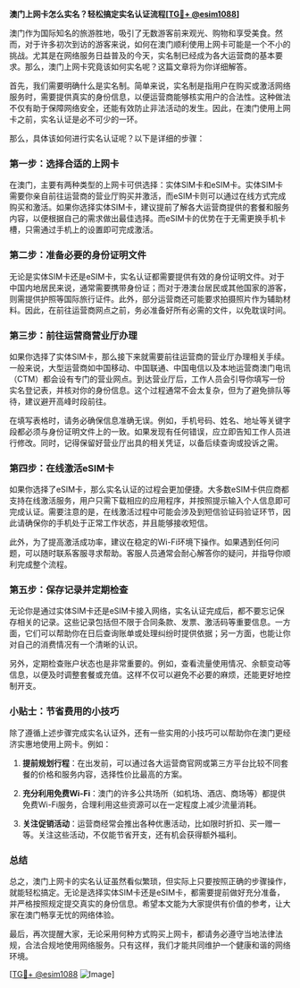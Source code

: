**澳门上网卡怎么实名？轻松搞定实名认证流程[[TG💪+ @esim1088](https://t.me/s/esim1088)]**

澳门作为国际知名的旅游胜地，吸引了无数游客前来观光、购物和享受美食。然而，对于许多初次到访的游客来说，如何在澳门顺利使用上网卡可能是一个不小的挑战。尤其是在网络服务日益普及的今天，实名制已经成为各大运营商的基本要求。那么，澳门上网卡究竟该如何实名呢？这篇文章将为你详细解答。

首先，我们需要明确什么是实名制。简单来说，实名制是指用户在购买或激活网络服务时，需要提供真实的身份信息，以便运营商能够核实用户的合法性。这种做法不仅有助于保障网络安全，还能有效防止非法活动的发生。因此，在澳门使用上网卡之前，实名认证是必不可少的一环。

那么，具体该如何进行实名认证呢？以下是详细的步骤：

### **第一步：选择合适的上网卡**
在澳门，主要有两种类型的上网卡可供选择：实体SIM卡和eSIM卡。实体SIM卡需要你亲自前往运营商的营业厅购买并激活，而eSIM卡则可以通过在线方式完成购买和激活。如果你选择实体SIM卡，建议提前了解各大运营商提供的套餐和服务内容，以便根据自己的需求做出最佳选择。而eSIM卡的优势在于无需更换手机卡槽，只需通过手机上的设置即可完成激活。

### **第二步：准备必要的身份证明文件**
无论是实体SIM卡还是eSIM卡，实名认证都需要提供有效的身份证明文件。对于中国内地居民来说，通常需要携带身份证；而对于港澳台居民或其他国家的游客，则需提供护照等国际旅行证件。此外，部分运营商还可能要求拍摄照片作为辅助材料。因此，在前往运营商网点之前，务必准备好所有必需的文件，以免耽误时间。

### **第三步：前往运营商营业厅办理**
如果你选择了实体SIM卡，那么接下来就需要前往运营商的营业厅办理相关手续。一般来说，大型运营商如中国移动、中国联通、中国电信以及本地运营商澳门电讯（CTM）都会设有专门的营业网点。到达营业厅后，工作人员会引导你填写一份实名登记表，并核对你的身份信息。这个过程通常不会太复杂，但为了避免排队等待，建议避开高峰时段前往。

在填写表格时，请务必确保信息准确无误。例如，手机号码、姓名、地址等关键字段都必须与身份证明文件上的一致。如果发现有任何错误，应立即告知工作人员进行修改。同时，记得保留好营业厅出具的相关凭证，以备后续查询或投诉之需。

### **第四步：在线激活eSIM卡**
如果你选择了eSIM卡，那么实名认证的过程会更加便捷。大多数eSIM卡供应商都支持在线激活服务，用户只需下载相应的应用程序，并按照提示输入个人信息即可完成认证。需要注意的是，在线激活过程中可能会涉及到短信验证码验证环节，因此请确保你的手机处于正常工作状态，并且能够接收短信。

此外，为了提高激活成功率，建议在稳定的Wi-Fi环境下操作。如果遇到任何问题，可以随时联系客服寻求帮助。客服人员通常会耐心解答你的疑问，并指导你顺利完成整个流程。

### **第五步：保存记录并定期检查**
无论你是通过实体SIM卡还是eSIM卡接入网络，实名认证完成后，都不要忘记保存相关的记录。这些记录包括但不限于合同条款、发票、激活码等重要信息。一方面，它们可以帮助你在日后查询账单或处理纠纷时提供依据；另一方面，也能让你对自己的消费情况有一个清晰的认识。

另外，定期检查账户状态也是非常重要的。例如，查看流量使用情况、余额变动等信息，以便及时调整套餐或充值。这样不仅可以避免不必要的麻烦，还能更好地控制开支。

### **小贴士：节省费用的小技巧**
除了遵循上述步骤完成实名认证外，还有一些实用的小技巧可以帮助你在澳门更经济实惠地使用上网卡。例如：

1. **提前规划行程**：在出发前，可以通过各大运营商官网或第三方平台比较不同套餐的价格和服务内容，选择性价比最高的方案。
   
2. **充分利用免费Wi-Fi**：澳门的许多公共场所（如机场、酒店、商场等）都提供免费Wi-Fi服务，合理利用这些资源可以在一定程度上减少流量消耗。

3. **关注促销活动**：运营商经常会推出各种优惠活动，比如限时折扣、买一赠一等。关注这些活动，不仅能节省开支，还有机会获得额外福利。

### **总结**
总之，澳门上网卡的实名认证虽然看似繁琐，但实际上只要按照正确的步骤操作，就能轻松搞定。无论是选择实体SIM卡还是eSIM卡，都需要提前做好充分准备，并严格按照规定提交真实的身份信息。希望本文能为大家提供有价值的参考，让大家在澳门畅享无忧的网络体验。

最后，再次提醒大家，无论采用何种方式购买上网卡，都请务必遵守当地法律法规，合法合规地使用网络服务。只有这样，我们才能共同维护一个健康和谐的网络环境。

[[TG💪+ @esim1088](https://t.me/s/esim1088) ![Image](https://i.postimg.cc/4NQfJmqS/Snipaste-2025-05-13-00-14-12.png)]